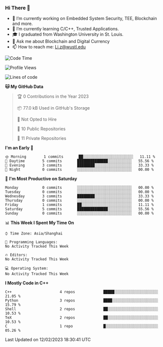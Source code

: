 ### Hi There 👋

<!--
**G0o9leA1/G0o9leA1** is a ✨ _special_ ✨ repository because its `README.md` (this file) appears on your GitHub profile.

Here are some ideas to get you started:
-->
- 🔭 I’m currently working on Embedded System Security, TEE, Blockchain and more.
- 🌱 I’m currently learning C/C++, Trusted Applications.
- 🎓 I graduated from Washington University in St. Louis.
- 💬 Ask me about Blockchain and Digital Currency
- 📫 How to reach me: Li.z@wustl.edu

<!--START_SECTION:waka-->
![Code Time](http://img.shields.io/badge/Code%20Time-42%20hrs%2039%20mins-blue)

![Profile Views](http://img.shields.io/badge/Profile%20Views-1-blue)

![Lines of code](https://img.shields.io/badge/From%20Hello%20World%20I%27ve%20Written-54%20Thousand%20lines%20of%20code-blue)

**🐱 My GitHub Data** 

> 🏆 0 Contributions in the Year 2023
 > 
> 📦 77.0 kB Used in GitHub's Storage 
 > 
> 🚫 Not Opted to Hire
 > 
> 📜 10 Public Repositories 
 > 
> 🔑 11 Private Repositories  
 > 
**I'm an Early 🐤** 

```text
🌞 Morning        1 commits       ██░░░░░░░░░░░░░░░░░░░░░░░   11.11 % 
🌆 Daytime        5 commits       ██████████████░░░░░░░░░░░   55.56 % 
🌃 Evening        3 commits       ████████░░░░░░░░░░░░░░░░░   33.33 % 
🌙 Night          0 commits       ░░░░░░░░░░░░░░░░░░░░░░░░░   00.00 % 

```
📅 **I'm Most Productive on Saturday** 

```text
Monday           0 commits       ░░░░░░░░░░░░░░░░░░░░░░░░░   00.00 % 
Tuesday          0 commits       ░░░░░░░░░░░░░░░░░░░░░░░░░   00.00 % 
Wednesday        3 commits       ████████░░░░░░░░░░░░░░░░░   33.33 % 
Thursday         0 commits       ░░░░░░░░░░░░░░░░░░░░░░░░░   00.00 % 
Friday           1 commits       ██░░░░░░░░░░░░░░░░░░░░░░░   11.11 % 
Saturday         5 commits       ██████████████░░░░░░░░░░░   55.56 % 
Sunday           0 commits       ░░░░░░░░░░░░░░░░░░░░░░░░░   00.00 % 

```


📊 **This Week I Spent My Time On** 

```text
⌚︎ Time Zone: Asia/Shanghai

💬 Programming Languages: 
No Activity Tracked This Week

🔥 Editors: 
No Activity Tracked This Week

💻 Operating System: 
No Activity Tracked This Week

```

**I Mostly Code in C++** 

```text
C++                      4 repos             █████░░░░░░░░░░░░░░░░░░░░   21.05 % 
Python                   3 repos             ████░░░░░░░░░░░░░░░░░░░░░   15.79 % 
Shell                    2 repos             ██░░░░░░░░░░░░░░░░░░░░░░░   10.53 % 
TeX                      2 repos             ██░░░░░░░░░░░░░░░░░░░░░░░   10.53 % 
C                        1 repo              █░░░░░░░░░░░░░░░░░░░░░░░░   05.26 % 

```



 Last Updated on 12/02/2023 18:30:41 UTC
<!--END_SECTION:waka-->
